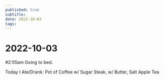 ```yaml
---
published: true
subtitle: 
date: 2022-10-03
tags: 
---
```

# 2022-10-03
#2:55am
Going to bed.

Today I Ate/Drank:
Pot of Coffee w/ Sugar
Steak, w/ Butter, Salt
Apple Tea